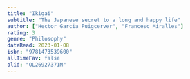```yaml
---
title: "Ikigai"
subtitle: "The Japanese secret to a long and happy life"
author: ["Hector Garcia Puigcerver", "Francesc Miralles"]
rating: 3
genre: "Philosophy"
dateRead: 2023-01-08
isbn: "9781473539600"
allTimeFav: false
olid: "OL26927371M"
---
```



